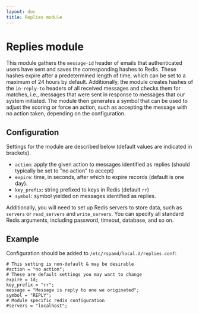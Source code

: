 ```yaml
---
layout: doc
title: Replies module
---
```


# Replies module

This module gathers the `message-id` header of emails that authenticated users have sent and saves the corresponding hashes to Redis. These hashes expire after a predetermined length of time, which can be set to a maximum of 24 hours by default. Additionally, the module creates hashes of the `in-reply-to` headers of all received messages and checks them for matches, i.e., messages that were sent in response to messages that our system initiated. The module then generates a symbol that can be used to adjust the scoring or force an action, such as accepting the message with no action taken, depending on the configuration.


## Configuration

Settings for the module are described below (default values are indicated in brackets).

- `action`: apply the given action to messages identified as replies (should typically be set to "no action" to accept)
- `expire`: time, in seconds, after which to expire records (default is one day).
- `key_prefix`: string prefixed to keys in Redis (default `rr`)
- `symbol`: symbol yielded on messages identified as replies.

Additionally, you will need to set up Redis servers to store data, such as `servers` or `read_servers` and `write_servers`. You can specify all standard Redis arguments, including password, timeout, database, and so on.

## Example

Configuration should be added to `/etc/rspamd/local.d/replies.conf`:

~~~hcl
# This setting is non-default & may be desirable
#action = "no action";
# These are default settings you may want to change
expire = 1d;
key_prefix = "rr";
message = "Message is reply to one we originated";
symbol = "REPLY";
# Module specific redis configuration
#servers = "localhost";
~~~
